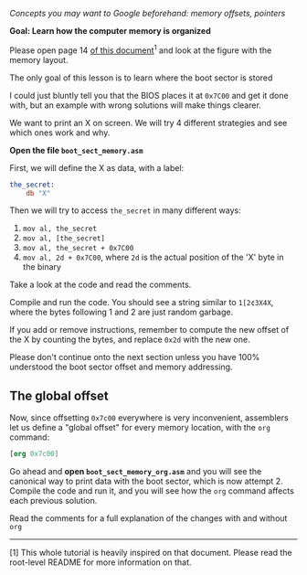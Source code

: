 *Concepts you may want to Google beforehand: memory offsets, pointers*

**Goal: Learn how the computer memory is organized**

Please open page 14 [of this document](
http://www.cs.bham.ac.uk/~exr/lectures/opsys/10_11/lectures/os-dev.pdf)<sup>1</sup>
and look at the figure with the memory layout.

The only goal of this lesson is to learn where the boot sector is stored

I could just bluntly tell you that the BIOS places it at `0x7C00` and
get it done with, but an example with wrong solutions will make things clearer.

We want to print an X on screen. We will try 4 different strategies
and see which ones work and why.

**Open the file `boot_sect_memory.asm`**

First, we will define the X as data, with a label:
```nasm
the_secret:
    db "X"
```

Then we will try to access `the_secret` in many different ways:

1. `mov al, the_secret`
2. `mov al, [the_secret]`
3. `mov al, the_secret + 0x7C00`
4. `mov al, 2d + 0x7C00`, where `2d` is the actual position of the 'X' byte in the binary

Take a look at the code and read the comments.

Compile and run the code. You should see a string similar to `1[2¢3X4X`, where
the bytes following 1 and 2 are just random garbage.

If you add or remove instructions, remember to compute the new offset of the X
by counting the bytes, and replace `0x2d` with the new one.

Please don't continue onto the next section unless you have 100% understood
the boot sector offset and memory addressing.


The global offset
-----------------

Now, since offsetting `0x7c00` everywhere is very inconvenient, assemblers let
us define a "global offset" for every memory location, with the `org` command:

```nasm
[org 0x7c00]
```

Go ahead and **open `boot_sect_memory_org.asm`** and you will see the canonical
way to print data with the boot sector, which is now attempt 2. Compile the code
and run it, and you will see how the `org` command affects each previous solution.

Read the comments for a full explanation of the changes with and without `org`

-----

[1] This whole tutorial is heavily inspired on that document. Please read the
root-level README for more information on that.
